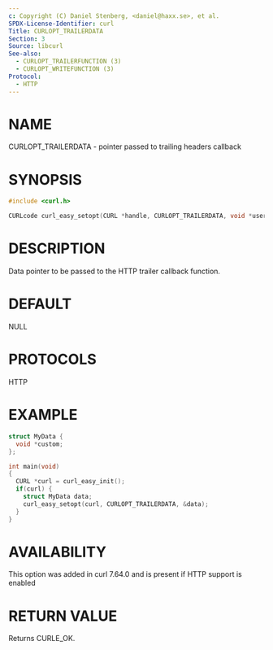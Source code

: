 ```yaml
---
c: Copyright (C) Daniel Stenberg, <daniel@haxx.se>, et al.
SPDX-License-Identifier: curl
Title: CURLOPT_TRAILERDATA
Section: 3
Source: libcurl
See-also:
  - CURLOPT_TRAILERFUNCTION (3)
  - CURLOPT_WRITEFUNCTION (3)
Protocol:
  - HTTP
---
```


# NAME

CURLOPT_TRAILERDATA - pointer passed to trailing headers callback

# SYNOPSIS

~~~c
#include <curl.h>

CURLcode curl_easy_setopt(CURL *handle, CURLOPT_TRAILERDATA, void *userdata);
~~~

# DESCRIPTION

Data pointer to be passed to the HTTP trailer callback function.

# DEFAULT

NULL

# PROTOCOLS

HTTP

# EXAMPLE

~~~c
struct MyData {
  void *custom;
};

int main(void)
{
  CURL *curl = curl_easy_init();
  if(curl) {
    struct MyData data;
    curl_easy_setopt(curl, CURLOPT_TRAILERDATA, &data);
  }
}
~~~

# AVAILABILITY

This option was added in curl 7.64.0 and is present if HTTP support is enabled

# RETURN VALUE

Returns CURLE_OK.
